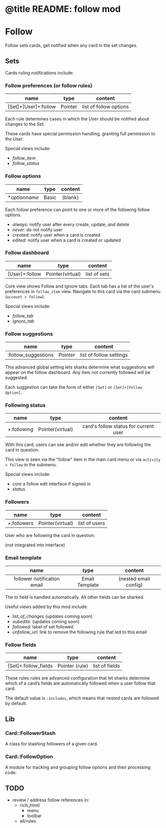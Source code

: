 # @title README: follow mod

# Follow

Follow sets cards, get notified when any card in the set changes.

## Sets

Cards ruling notifications include:

### Follow preferences (or follow rules)
| name | type | content |
|:----:|:----:|:-------:|
| [Set]+[User]+:follow | Pointer | list of follow options |

Each rule determines cases in which the _User_ should be notified about changes to the _Set_.

These cards have special permission handling, granting full permission to the _User_.

Special views include:

- *follow_item*
- *follow_status*

### Follow options
| name | type | content |
|:----:|:----:|:-------:|
| \*_optionname_| Basic | (blank) |

Each follow preference can point to one or more of the following follow options.

- _always:_ notify user after every create, update, and delete 
- _never:_ do not notify user
- _created:_ notify user when a card is created
- _edited:_ notify user when a card is created or updated

### Follow dashboard
| name | type | content |
|:----:|:----:|:-------:|
| [User]+:follow | Pointer(virtual) | list of sets |

Core view shows Follow and Ignore tabs.  Each tab has a list of the 
user's preferences in `follow_item` view. Navigate to this card via the
card submenu (`account > follow`).

Special views include:
- *follow_tab*
- *ignore_tab*

### Follow suggestions
| name | type | content |
|:----:|:----:|:-------:|
| :follow_suggestions | Pointer | list of follow settings |

This advanced global setting lets sharks determine what suggestions will appear on the
follow dashboard.  Any item not currently followed will be suggested.

Each suggestion can take the form of either `[Set]` or `[Set]+[Follow Option]`.

### Following status
| name | type | content |
|:----:|:----:|:-------:|
| +:following | Pointer(virtual) | card's follow status for current user |

With this card, users can see and/or edit whether they are following the 
card in question.

This view is seen via the "follow" item in the main card menu or via
`activity > follow` in the submenu.

Special views include:
- _core_ a follow edit interface if signed in
- _status_

### Followers
| name | type | content |
|:----:|:----:|:-------:|
| +:followers | Pointer(virtual) | list of users |

User who are following the card in question.

(not integrated into interface)

### Email template
| name | type | content |
|:----:|:----:|:-------:|
|follower notification email|Email Template|(nested email config)|

The _to_ field is handled automatically. All other fields can be sharked.

Useful views added by this mod include:

- _list_of_changes_ (updates coming soon)
- _subedits:_ (updates coming soon)
- _followed:_ label of set followed
- _unfollow_url:_ link to remove the following rule that led to this email

### Follow fields
| name | type | content |
|:----:|:----:|:-------:|
| [Set]+:follow_fields | Pointer (rule) | list of fields |

These rules rules are advanced configuration that let sharks determine which of a card’s fields
are automatically followed when a user follow that card.

The default value is `:includes`, which means that nested cards are followed by default.

## Lib

### Card::FollowerStash

A class for stashing followers of a given card.

### Card::FollowOption

A module for tracking and grouping follow options and their processing code.


## TODO
- review / address follow references in:
  - rich_html/
    - menu
    - toolbar
  - all/rules
  